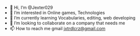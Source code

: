 - 👋 Hi, I’m @Jexter029
- 👀 I’m interested in Online games, Technologies
- 🌱 I’m currently learning Vocabularies, editing, web developing 
- 💞️ I’m looking to collaborate on a company that needs me 
- 📫 How to reach me gmail jxtrdlcrz@gmail.com

<!---
Jexter029/Jexter029 is a ✨ special ✨ repository because its `README.md` (this file) appears on your GitHub profile.
You can click the Preview link to take a look at your changes.
--->
